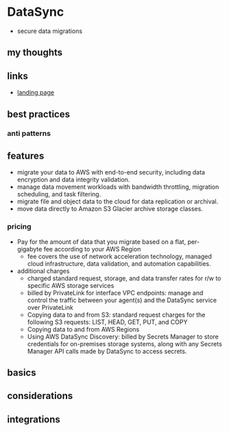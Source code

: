 # DataSync

- secure data migrations

## my thoughts

## links

- [landing page](https://aws.amazon.com/datasync/?did=ap_card&trk=ap_card)

## best practices

### anti patterns

## features

- migrate your data to AWS with end-to-end security, including data encryption and data integrity validation.
- manage data movement workloads with bandwidth throttling, migration scheduling, and task filtering.
- migrate file and object data to the cloud for data replication or archival.
- move data directly to Amazon S3 Glacier archive storage classes.

### pricing

- Pay for the amount of data that you migrate based on a flat, per-gigabyte fee according to your AWS Region
  - fee covers the use of network acceleration technology, managed cloud infrastructure, data validation, and automation capabilities.
- additional charges
  - charged standard request, storage, and data transfer rates for r/w to specific AWS storage services
  - billed by PrivateLink for interface VPC endpoints: manage and control the traffic between your agent(s) and the DataSync service over PrivateLink
  - Copying data to and from S3: standard request charges for the following S3 requests: LIST, HEAD, GET, PUT, and COPY
  - Copying data to and from AWS Regions
  - Using AWS DataSync Discovery: billed by Secrets Manager to store credentials for on-premises storage systems, along with any Secrets Manager API calls made by DataSync to access secrets.

## basics

## considerations

## integrations
